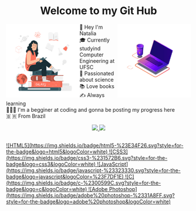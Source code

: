 <h1 align='center'>Welcome to my Git Hub</h1>
<img align="right" src="63487-programming-computer.gif"width='200'></img>
<img align="left" src="101674-science-lover.gif" width='200'></img>
         <p>
            👋 Hey I'm Natalia<br> 
            🎓 Currently studyind Computer Engineering at UFSC<br>
            🔭 Passionated about science<br>
            📚 Love books<br>
            ✍️ Always learning<br>
            👩🏼‍💻 I'm a begginer at coding and gonna be posting my progress here<br>
            &#127463; &#127479;  From Brazil
        </p>
        
<div align="center">
  <a href="https://github.com/natfb">
  <img height="150em" src="https://github-readme-stats.vercel.app/api?username=natfb&show_icons=true&theme=tokyonight&include_all_commits=true&count_private=true"/>
  <img height="150em" src="https://github-readme-stats.vercel.app/api/top-langs/?username=natfb&layout=compact&langs_count=7&theme=tokyonight"/>
</div>
 
 ##
 
 <div>
         ![HTML5](https://img.shields.io/badge/html5-%23E34F26.svg?style=for-the-badge&logo=html5&logoColor=white)
         ![CSS3](https://img.shields.io/badge/css3-%231572B6.svg?style=for-the-badge&logo=css3&logoColor=white)
         ![JavaScript](https://img.shields.io/badge/javascript-%23323330.svg?style=for-the-badge&logo=javascript&logoColor=%23F7DF1E)
         ![C](https://img.shields.io/badge/c-%2300599C.svg?style=for-the-badge&logo=c&logoColor=white)
         ![Adobe Photoshop](https://img.shields.io/badge/adobe%20photoshop-%2331A8FF.svg?style=for-the-badge&logo=adobe%20photoshop&logoColor=white)
</div>

